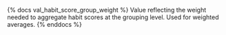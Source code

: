 {% docs val_habit_score_group_weight %} Value reflecting the weight needed to aggregate habit scores at the grouping level. Used for weighted averages. {% enddocs %}